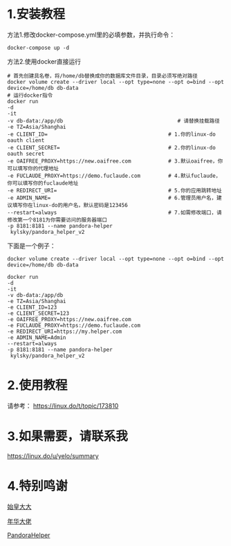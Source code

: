 # 1.安装教程
方法1.修改docker-compose.yml里的必填参数，并执行命令：
```
docker-compose up -d 
```

方法2.使用docker直接运行

```
# 首先创建具名卷，将/home/db替换成你的数据库文件目录，目录必须写绝对路径
docker volume create --driver local --opt type=none --opt o=bind --opt device=/home/db db-data
# 运行docker指令
docker run 
-d 
-it
-v db-data:/app/db                                     # 请替换挂载路径
-e TZ=Asia/Shanghai 
-e CLIENT_ID=                                       # 1.你的linux-do oauth client                       
-e CLIENT_SECRET=                                   # 2.你的linux-do oauth secret
-e OAIFREE_PROXY=https://new.oaifree.com            # 3.默认oaifree，你可以填写你的代理地址
-e FUCLAUDE_PROXY=https://demo.fuclaude.com         # 4.默认fuclaude，你可以填写你的fuclaude地址
-e REDIRECT_URI=                                    # 5.你的应用跳转地址
-e ADMIN_NAME=                                      # 6.管理员用户名，建议填写你在linux-do的用户名，默认密码是123456
--restart=always                                    # 7.如需修改端口，请修改第一个8181为你需要访问的服务器端口
-p 8181:8181 --name pandora-helper
 kylsky/pandora_helper_v2
```
下面是一个例子：
```
docker volume create --driver local --opt type=none --opt o=bind --opt device=/home/db db-data

docker run 
-d 
-it
-v db-data:/app/db                                     
-e TZ=Asia/Shanghai 
-e CLIENT_ID=123                                                              
-e CLIENT_SECRET=123                               
-e OAIFREE_PROXY=https://new.oaifree.com            
-e FUCLAUDE_PROXY=https://demo.fuclaude.com         
-e REDIRECT_URI=https://my.helper.com                                     
-e ADMIN_NAME=Admin                                 
--restart=always                                    
-p 8181:8181 --name pandora-helper
 kylsky/pandora_helper_v2
```

# 2.使用教程
请参考： https://linux.do/t/topic/173810

# 3.如果需要，请联系我
https://linux.do/u/yelo/summary

# 4.特别鸣谢
[始皇大大](https://linux.do/u/neo/summary)

[年华大佬](https://linux.do/u/linux/summary)

[PandoraHelper](https://github.com/nianhua99/PandoraHelper)
